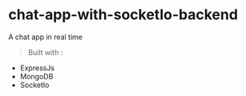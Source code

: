 # chat-app-with-socketIo-backend
A chat app in real time
> Built with :
- ExpressJs
- MongoDB
- SocketIo
